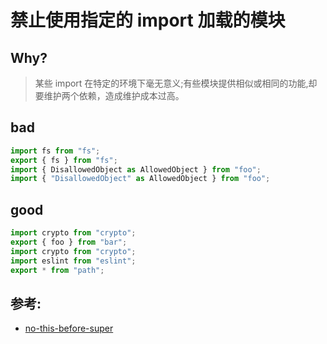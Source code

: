 # 禁止使用指定的 import 加载的模块

## Why?

> 某些 import 在特定的环境下毫无意义;有些模块提供相似或相同的功能,却要维护两个依赖，造成维护成本过高。

## bad

```js
import fs from "fs";
export { fs } from "fs";
import { DisallowedObject as AllowedObject } from "foo";
import { "DisallowedObject" as AllowedObject } from "foo";
```

## good

```js
import crypto from "crypto";
export { foo } from "bar";
import crypto from "crypto";
import eslint from "eslint";
export * from "path";
```

## 参考:

- [no-this-before-super](https://eslint.org/docs/rules/no-this-before-super)

